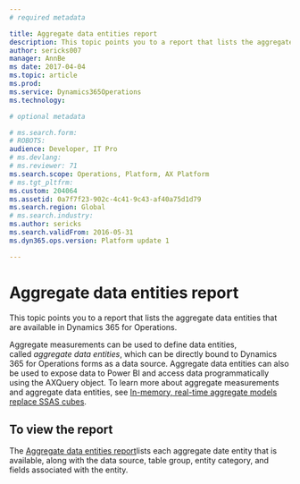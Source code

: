 ```yaml
---
# required metadata

title: Aggregate data entities report
description: This topic points you to a report that lists the aggregate data entities that are available in Dynamics 365 for Operations.
author: sericks007
manager: AnnBe
ms date: 2017-04-04
ms.topic: article
ms.prod: 
ms.service: Dynamics365Operations
ms.technology: 

# optional metadata

# ms.search.form: 
# ROBOTS: 
audience: Developer, IT Pro
# ms.devlang: 
# ms.reviewer: 71
ms.search.scope: Operations, Platform, AX Platform
# ms.tgt_pltfrm: 
ms.custom: 204064
ms.assetid: 0a7f7f23-902c-4c41-9c43-af40a75d1d79
ms.search.region: Global
# ms.search.industry: 
ms.author: sericks
ms.search.validFrom: 2016-05-31
ms.dyn365.ops.version: Platform update 1

---
```


# Aggregate data entities report

This topic points you to a report that lists the aggregate data entities that are available in Dynamics 365 for Operations.

Aggregate measurements can be used to define data entities, called *aggregate data entities*, which can be directly bound to Dynamics 365 for Operations forms as a data source. Aggregate data entities can also be used to expose data to Power BI and access data programmatically using the AXQuery object. To learn more about aggregate measurements and aggregate data entities, see [In-memory, real-time aggregate models replace SSAS cubes](..\migration-upgrade\in-memory-real-time-aggregate-models.md).

## To view the report
The [Aggregate data entities report](https://mbs.microsoft.com/customersource/northamerica/AX/downloads/reports/axtechrefrep)lists each aggregate date entity that is available, along with the data source, table group, entity category, and fields associated with the entity.

